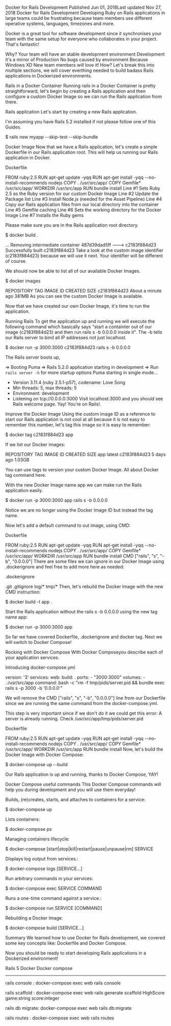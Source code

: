 Docker for Rails Development
Published Jun 01, 2018Last updated Nov 27, 2018
Docker for Rails Development
Developing Ruby on Rails applications in large teams could be frustrating because team members use different operative systems, languages, timezones and more.

Docker is a great tool for software development since it synchronises your team with the same setup for everyone who collaborates in your project. That's fantastic!

Why?
Your team will have an stable development environment
Development it's a mirror of Production
No bugs caused by environment
Because Windows XD
New team members will love it!
How?
Let's break this into multiple sections, we will cover everthing needed to build badass Rails applications in Dockerized environments.

Rails in a Docker Container
Running rails in a Docker Container is pretty straightforward, let's begin by creating a Rails application and then configure a custom Docker Image so we can run the Rails application from there.

Rails application
Let's start by creating a new Rails application.

I'm assuming you have Rails 5.2 installed if not please follow one of this Guides.

$ rails new myapp --skip-test --skip-bundle

Docker Image
Now that we have a Rails application, let's create a simple Dockerfile in our Rails application root.
This will help us running our Rails application in Docker.

Dockerfile

FROM ruby:2.5
RUN apt-get update -yqq
RUN apt-get install -yqq --no-install-recommends nodejs
COPY . /usr/src/app/
COPY Gemfile* /usr/src/app/
WORKDIR /usr/src/app
RUN bundle install
Line #1 Sets Ruby 2.5 as the Ruby version for our custom Docker Image
Line #2 Update the Package list
Line #3 Install Node.js (needed for the Asset Pipeline)
Line #4 Copy our Rails application files from our local directory into the container
Line #5 Gemfile caching
Line #6 Sets the working directory for the Docker Image
Line #7 Installs the Ruby gems

Please make sure you are in the Rails application root directory.

$ docker build .

...
Removing intermediate container 487d39dad5ff
 ---> c2183f884d23
Successfully built c2183f884d23
Take a look at the custom image identifier (c2183f884d23) because we will use it next. Your identifier will be different of course.

We should now be able to list all of our available Docker Images.

$ docker images

REPOSITORY          TAG                  IMAGE ID            CREATED              SIZE
<none>              <none>               c2183f884d23        About a minute ago   381MB
As you can see the custom Docker Image is available.

Now that we have created our own Docker Image, it's time to run the application.

Running Rails
To get the application up and running we will execute the following command which basically says "start a containter out of our image (c2183f884d23) and then run rails s -b 0.0.0.0 inside it". The -b tells our Rails server to bind all IP addresses not just localhost.

$ docker run -p 3000:3000 c2183f884d23 rails s -b 0.0.0.0

The Rails server boots up,

=> Booting Puma
=> Rails 5.2.0 application starting in development
=> Run `rails server -h` for more startup options
Puma starting in single mode...
* Version 3.11.4 (ruby 2.5.1-p57), codename: Love Song
* Min threads: 5, max threads: 5
* Environment: development
* Listening on tcp://0.0.0.0:3000
Visit localhost:3000 and you should see Rails welcome page. Yay! You’re on Rails!.

Improve the Docker Image
Using the custom image ID as a reference to start our Rails application is not cool at all because it is not easy to remember this number, let's tag this image so it is easy to remember:

$ docker tag c2183f884d23 app

If we list our Docker images:

REPOSITORY    TAG    IMAGE ID    CREATED    SIZE
app           latest      c2183f884d23        5 days ago          1.03GB

You can use tags to version your custom Docker Image. All about Docker tag command here.

With the new Docker Image name app we can make run the Rails application easily.

$ docker run -p 3000:3000 app rails s -b 0.0.0.0

Notice we are no longer using the Docker Image ID but instead the tag name.

Now let's add a default command to out image, using CMD:

Dockerfile

FROM ruby:2.5
RUN apt-get update -yqq
RUN apt-get install -yqq --no-install-recommends nodejs
COPY . /usr/src/app/
COPY Gemfile* /usr/src/app/
WORKDIR /usr/src/app
RUN bundle install
CMD ["rails", "s", "-b", "0.0.0.0"]
There are some files we can ignore in our Docker Image using .dockerignore and feel free to add more here as needed:

.dockerignore

.git
.gitignore
log/*
tmp/*
Then, let's rebuild the Docker Image with the new CMD instruction:

$ docker build -t app .

Start the Rails application without the rails s -b 0.0.0.0 using the new tag name app:

$ docker run -p 3000:3000 app

So far we have covered Dockerfile, .dockerignore and docker tag.
Next we will switch to Docker Compose!

Rocking with Docker Compose
With Docker Composeyou describe each of your application services.

Introducing docker-compose.yml

version: '3'
services:
  web:
    build: .
    ports:
      - "3000:3000"
    volumes:
      - .:/usr/src/app
    command: bash -c "rm -f tmp/pids/server.pid && bundle exec rails s -p 3000 -b '0.0.0.0'"

We will remove the CMD ["rails", "s", "-b", "0.0.0.0"] line from our Dockerfile since we are running the same command from the docker-compose.yml.

This step is very important since if we don't do it we could get this error:
A server is already running. Check /usr/src/app/tmp/pids/server.pid

Dockerfile

FROM ruby:2.5
RUN apt-get update -yqq
RUN apt-get install -yqq --no-install-recommends nodejs
COPY . /usr/src/app/
COPY Gemfile* /usr/src/app/
WORKDIR /usr/src/app
RUN bundle install
Now, let's build the Docker Image with Docker Compose:

$ docker-compose up --build

Our Rails application is up and running, thanks to Docker Compose, YAY!

Docker Compose useful commands
This Docker Compose commands will help you during development and you will use them everyday!

Builds, (re)creates, starts, and attaches to containers for a service:

$ docker-compose up

Lists containers:

$ docker-compose ps

Managing containers lifecycle:

$ docker-compose [start|stop|kill|restart|pause|unpause|rm] SERVICE

Displays log output from services.:

$ docker-compose logs [SERVICE...]

Run arbitrary commands in your services:

$ docker-compose exec SERVICE COMMAND

Runs a one-time command against a service.:

$ docker-compose run SERVICE [COMMAND]

Rebuilding a Docker Image:

$ docker-compose build [SERVICE...]

Summary
We learned how to use Docker for Rails development, we covered some key concepts like: Dockerfile and Docker Compose.

Now you should be ready to start developing Rails applications in a Dockerized environment!

Rails 5
Docker
Docker compose


--------------------------------------------------------------------------------------

rails console : docker-compose exec web rails console

rails scaffold : docker-compose exec web rails generate scaffold HighScore game:string score:integer

rails db migrate: docker-compose exec web rails db:migrate

rails routes : docker-compose exec web rails routes
